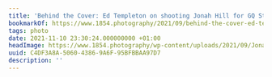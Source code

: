 ```yaml
---
title: 'Behind the Cover: Ed Templeton on shooting Jonah Hill for GQ Style'
bookmarkOf: https://www.1854.photography/2021/09/behind-the-cover-ed-templeton-jonah-hill-gq-style/
tags: photo
date: 2021-11-10 23:30:24.000000000 +01:00
headImage: https://www.1854.photography/wp-content/uploads/2021/09/Jonah-Hill-Ed-Templeton-GQ-Style-1.jpeg
uuid: C4DF3A8A-5060-4386-9A6F-95BFBBAA97D7
description: ''
---
```

